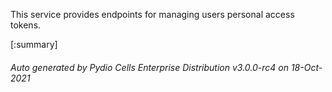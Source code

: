 






This service provides endpoints for managing users personal access tokens.

[:summary]

###### Auto generated by Pydio Cells Enterprise Distribution v3.0.0-rc4 on 18-Oct-2021
